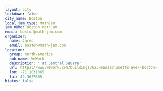 ```yaml
---
layout: city
lockdown: false
city_name: Boston
local_jam_type: MathJam
jam_name: Boston MathJam
email: boston@math-jam.com
organizer:
  name: Jared
  email: boston@math-jam.com
location:
  group: north-america
  pub_name: WeWork
  description: ' at Central Square'
  url: https://www.wework.com/buildings/625-massachusetts-ave--boston--MA
  lon: -71.1031065
  lat: 42.3657605
hiatus: false
---
```

